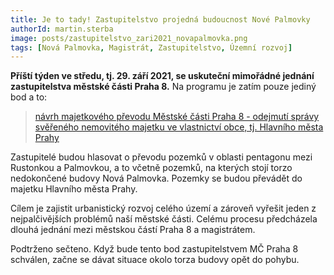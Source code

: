 ```yaml
---
title: Je to tady! Zastupitelstvo projedná budoucnost Nové Palmovky
authorId: martin.sterba
image: posts/zastupitelstvo_zari2021_novapalmovka.png
tags: [Nová Palmovka, Magistrát, Zastupitelstvo, Územní rozvoj]
---
```


**Příští týden ve středu, tj. 29. září 2021, se uskuteční mimořádné jednání zastupitelstva městské části Praha 8.** Na programu je zatím pouze jediný bod a to:

>[návrh majetkového převodu Městské části Praha 8 - odejmutí správy svěřeného nemovitého majetku ve vlastnictví obce, tj. Hlavního města Prahy](https://www.praha8.cz/Podkladove-materialy-zastupitelstva-29-09-2021.html)

Zastupitelé budou hlasovat o převodu pozemků v oblasti pentagonu mezi Rustonkou a Palmovkou, a to včetně pozemků, na kterých stojí torzo nedokončené budovy Nová Palmovka. Pozemky se budou převádět do majetku Hlavního města Prahy.

Cílem je zajistit urbanistický rozvoj celého území a zároveň vyřešit jeden z nejpalčivějších problémů naší městské části. Celému procesu předcházela dlouhá jednání mezi městskou částí Praha 8 a magistrátem. 

Podtrženo sečteno. Když bude tento bod zastupitelstvem MČ Praha 8 schválen, začne se dávat situace okolo torza budovy opět do pohybu.
